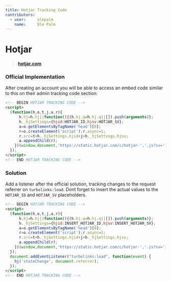 ```yaml
---
title: Hotjar Tracking Code
contributors:
  - user:     olepalm
    name:     Ole Palm
---
```


# Hotjar

> **[hotjar.com](https://www.hotjar.com)**

### Official Implementation
After creating an account you will be able to access an embed code similar to this on their admin tracking code section:

```html
<!-- BEGIN HOTJAR TRACKING CODE -->
<script>
  (function(h,o,t,j,a,r){
      h.hj=h.hj||function(){(h.hj.q=h.hj.q||[]).push(arguments)};
      h._hjSettings={hjid:HOTJAR_ID,hjsv:HOTJAR_SV};
      a=o.getElementsByTagName('head')[0];
      r=o.createElement('script');r.async=1;
      r.src=t+h._hjSettings.hjid+j+h._hjSettings.hjsv;
      a.appendChild(r);
    })(window,document,'https://static.hotjar.com/c/hotjar-','.js?sv=');
  });
</script>
<!-- END HOTJAR TRACKING CODE -->
```

### Solution
Add a listener after the official solution, tracking changes to the request referrer on `turbolinks:load`.
Dont forget to insert the actual values to the `HOTJAR_ID` and `HOTJAR_SV` placeholders.

```html
<!-- BEGIN HOTJAR TRACKING CODE -->
<script>
  (function(h,o,t,j,a,r){
      h.hj=h.hj||function(){(h.hj.q=h.hj.q||[]).push(arguments)};
      h._hjSettings={hjid:INSERT_HOTJAR_ID,hjsv:INSERT_HOTJAR_SV};
      a=o.getElementsByTagName('head')[0];
      r=o.createElement('script');r.async=1;
      r.src=t+h._hjSettings.hjid+j+h._hjSettings.hjsv;
      a.appendChild(r);
    })(window,document,'https://static.hotjar.com/c/hotjar-','.js?sv=');
  });
  document.addEventListener("turbolinks:load", function(event) {
    hj('stateChange', document.referrer);
  });
</script>
<!-- END HOTJAR TRACKING CODE -->
```
